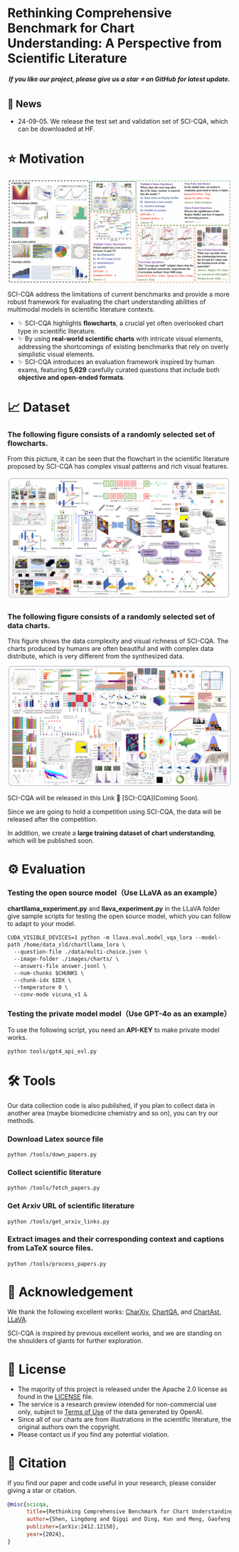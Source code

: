 <!-- The official repository of the paper named 'Rethinking Comprehensive Benchmark for Chart Understanding: A Perspective from Scientific Literature' -->

#  Rethinking Comprehensive Benchmark for Chart Understanding: A Perspective from Scientific Literature


<h5 align="center"> If you like our project, please give us a star ⭐ on GitHub for latest update. 

## 📰 News
- 24-09-05. We release the test set and validation set of SCI-CQA, which can be downloaded at HF.



# ⭐️ Motivation

<p align="center">
    <img src="assets/overview.png"  style="margin-bottom: 0.2;"/>
<p>
SCI-CQA address the limitations of current benchmarks and provide a more robust framework for evaluating the chart understanding abilities of multimodal models in scientific literature contexts.

- ✨ SCI-CQA highlights **flowcharts**, a crucial yet often overlooked chart type in scientific literature.
- ✨ By using **real-world scientific charts** with intricate visual elements, addressing the shortcomings of existing benchmarks that rely on overly simplistic visual elements.
- ✨ SCI-CQA introduces an evaluation framework inspired by human exams, featuring **5,629** carefully curated questions that include both **objective and open-ended formats**.

# 📈 Dataset 
### The following figure consists of a randomly selected set of flowcharts. 
From this picture, it can be seen that the flowchart in the scientific literature proposed by SCI-CQA has complex visual patterns and rich visual features.
<p align="center">
    <img src="assets/flowchart.png"  style="margin-bottom: 0.2;"/>
<p>
    
### The following figure consists of a randomly selected set of data charts. 
This figure shows the data complexity and visual richness of SCI-CQA. The charts produced by humans are often beautiful and with complex data distribute, which is very different from the synthesized data.    
<p align="center">
    <img src="assets/datachart.png"  style="margin-bottom: 0.2;"/>
<p>

SCI-CQA will be released in this Link 🔗 [SCI-CQA](Coming Soon). 

Since we are going to hold a competition using SCI-CQA, the data will be released after the competition.

In addition, we create a **large training dataset of chart understanding**, which will be published soon.



# ⚙️ Evaluation
### Testing the open source model（Use LLaVA as an example）

**chartllama_experiment.py** and **llava_experiment.py** in the LLaVA folder give sample scripts for testing the open source model, which you can follow to adapt to your model.

    CUDA_VISIBLE_DEVICES=1 python -m llava.eval.model_vqa_lora --model-path /home/data_sld/chartllama_lora \
      --question-file ./data/multi-choice.json \
      --image-folder ./images/charts/ \
      --answers-file answer.jsonl \
      --num-chunks $CHUNKS \
      --chunk-idx $IDX \
      --temperature 0 \
      --conv-mode vicuna_v1 &
      
### Testing the private model model（Use GPT-4o as an example）

To use the following script, you need an **API-KEY** to make private model works.

    python tools/gpt4_api_evl.py 

# 🛠️ Tools
Our data collection code is also published, if you plan to collect data in another area (maybe biomedicine
chemistry and so on), you can try our methods.

### Download Latex source file

    python /tools/down_papers.py
    
### Collect scientific literature

    python /tools/fetch_papers.py

### Get Arxiv URL of scientific literature

    python /tools/get_arxiv_links.py

### Extract images and their corresponding context and captions from LaTeX source files.

    python /tools/process_papers.py

# 🙏 Acknowledgement

We thank the following excellent works: [CharXiv](https://github.com/princeton-nlp/CharXiv), [ChartQA](https://arxiv.org/abs/2203.10244), and [ChartAst](https://github.com/OpenGVLab/ChartAst), [LLaVA](https://llava-vl.github.io/).

SCI-CQA is inspired by previous excellent works, and we are standing on the shoulders of giants for further exploration.



# 📒 License
* The majority of this project is released under the Apache 2.0 license as found in the [LICENSE](https://github.com/ShawnHuang497/BiRD/blob/main/LICENSE) file.
* The service is a research preview intended for non-commercial use only, subject to [Terms of Use](https://openai.com/policies/terms-of-use) of the data generated by OpenAI.
* Since all of our charts are from illustrations in the scientific literature, the original authors own the copyright.
* Please contact us if you find any potential violation.


# 🫡 Citation
If you find our paper and code useful in your research, please consider giving a star or citation.

```BibTeX
@misc{scicqa,
      title={Rethinking Comprehensive Benchmark for Chart Understanding: A Perspective from Scientific Literature}, 
      author={Shen, Lingdong and Qigqi and Ding, Kun and Meng, Gaofeng and Xiang, Shiming },
      publisher={arXiv:2412.12150},
      year={2024},
}
```
